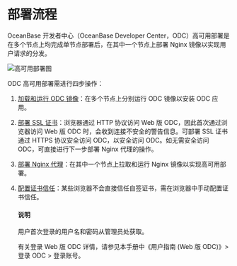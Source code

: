 部署流程 
=========================

OceanBase 开发者中心（OceanBase Developer Center，ODC）高可用部署是在多个节点上均完成单节点部署后，在其中一个节点上部署 Nginx 镜像以实现用户请求的分发。

![高可用部署图](https://obbusiness-private.oss-cn-shanghai.aliyuncs.com/doc/img/odc/400/%E9%83%A8%E7%BD%B2%E9%AB%98%E5%8F%AF%E7%94%A8.png)

ODC 高可用部署需进行四步操作：

1. [加载和运行 ODC 镜像](../4.deploy-the-ha-odc/2.load-and-run-ha-odc-images.md)：在多个节点上分别运行 ODC 镜像以安装 ODC 应用。

   

2. [部署 SSL 证书](../4.deploy-the-ha-odc/3.deploy-ssl-certificates.md)：浏览器通过 HTTP 协议访问 Web 版 ODC，因此首次通过浏览器访问 Web 版 ODC 时，会收到连接不安全的警告信息。可部署 SSL 证书通过 HTTPS 协议安全访问 ODC，以安全访问 ODC。如无需安全访问 ODC，可直接进行下一步部署 Nginx 代理的操作。

   

3. [部署 Nginx 代理](../4.deploy-the-ha-odc/4.deploy-nginx-proxy.md)：在其中一个节点上拉取和运行 Nginx 镜像以实现高可用部署。

   

4. [配置证书信任](../4.deploy-the-ha-odc/5.configure-certificate-trust.md)：某些浏览器不会直接信任自签证书，需在浏览器中手动配置证书信任。

   <main id="notice" type='explain'>
    <h4>说明</h4>
    <p>用户首次登录的用户名和密码从管理员处获取。</p>
   </main>

     有关登录 Web 版 ODC 详情，请参见本手册中《用户指南 (Web 版 ODC)》> 登录 ODC > 登录账号。
     
   

   
   






